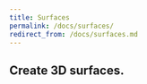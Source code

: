 ```yaml
---
title: Surfaces
permalink: /docs/surfaces/
redirect_from: /docs/surfaces.md
---
```


## Create 3D surfaces.
